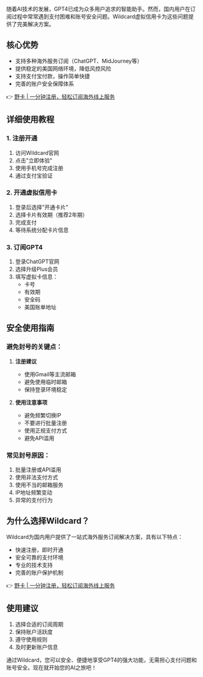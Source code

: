 随着AI技术的发展，GPT4已成为众多用户追求的智能助手。然而，国内用户在订阅过程中常常遇到支付困难和账号安全问题。Wildcard虚拟信用卡为这些问题提供了完美解决方案。

## **核心优势**

* 支持多种海外服务订阅（ChatGPT、MidJourney等）
* 提供稳定的美国网络环境，降低风控风险
* 支持支付宝付款，操作简单快捷
* 完善的账户安全保障体系

👉 [野卡 | 一分钟注册，轻松订阅海外线上服务](https://bit.ly/bewildcard)

## **详细使用教程**

### **1. 注册开通**
1. 访问Wildcard官网
2. 点击"立即体验"
3. 使用手机号完成注册
4. 通过支付宝验证

### **2. 开通虚拟信用卡**
1. 登录后选择"开通卡片"
2. 选择卡片有效期（推荐2年期）
3. 完成支付
4. 等待系统分配卡片信息

### **3. 订阅GPT4**
1. 登录ChatGPT官网
2. 选择升级Plus会员
3. 填写虚拟卡信息：
   - 卡号
   - 有效期
   - 安全码
   - 美国账单地址

## **安全使用指南**

### **避免封号的关键点：**

1. **注册建议**
   - 使用Gmail等主流邮箱
   - 避免使用临时邮箱
   - 保持登录环境稳定

2. **使用注意事项**
   - 避免频繁切换IP
   - 不要进行批量注册
   - 使用正规支付方式
   - 避免API滥用

### **常见封号原因：**

1. 批量注册或API滥用
2. 使用非法支付方式
3. 使用不当的邮箱服务
4. IP地址频繁变动
5. 异常的支付行为

## **为什么选择Wildcard？**

Wildcard为国内用户提供了一站式海外服务订阅解决方案，具有以下特点：

- 快速注册，即时开通
- 安全可靠的支付环境
- 专业的技术支持
- 完善的账户保护机制

👉 [野卡 | 一分钟注册，轻松订阅海外线上服务](https://bit.ly/bewildcard)

## **使用建议**

1. 选择合适的订阅周期
2. 保持账户活跃度
3. 遵守使用规则
4. 及时更新账户信息

通过Wildcard，您可以安全、便捷地享受GPT4的强大功能，无需担心支付问题和账号安全。现在就开始您的AI之旅吧！